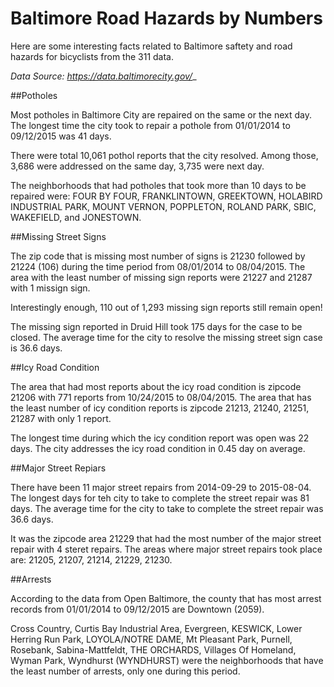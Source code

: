 Baltimore Road Hazards by Numbers
========================================= 
Here are some interesting facts related to Baltimore saftety and road hazards for bicyclists from the 311 data.

_Data Source: https://data.baltimorecity.gov/__

##Potholes

Most potholes in Baltimore City are repaired on the same or the next day. The longest time the city took to repair a pothole from 01/01/2014 to 09/12/2015 was 41 days.

There were total 10,061 pothol reports that the city resolved. Among those, 3,686 were addressed on the same day, 3,735 were next day. 

The neighborhoods that had potholes that took more than 10 days to be repaired were: FOUR BY FOUR, FRANKLINTOWN, GREEKTOWN, HOLABIRD INDUSTRIAL PARK, MOUNT VERNON, POPPLETON, ROLAND PARK, SBIC, WAKEFIELD, and JONESTOWN. 

##Missing Street Signs

The zip code that is missing most number of signs is 21230 followed by 21224 (106) during the time period from 08/01/2014 to 08/04/2015. The area with the least number of missing sign reports were 21227 and 21287 with 1 missign sign. 

Interestingly enough, 110 out of 1,293 missing sign reports still remain open!

The missing sign reported in Druid Hill took 175 days for the case to be closed. The average time for the city to resolve the missing street sign case is 36.6 days.

##Icy Road Condition

The area that had most reports about the icy road condition is zipcode 21206 with 771 reports from 10/24/2015 to 08/04/2015. The area that has the least number of icy condition reports is zipcode 21213, 21240, 21251, 21287 with only 1 report.  

The longest time during which the icy condition report was open was 22 days. The city addresses the icy road condition in 0.45 day on average. 

##Major Street Repiars

There have been 11 major street repairs from 2014-09-29 to 2015-08-04. The longest days for teh city to take to complete the street repair was 81 days. The average time for the city to take to complete the street repair was 36.6 days.

It was the zipcode area 21229 that had the most number of the major street repair with 4 steret repairs. The areas where major street repairs took place are: 21205, 21207, 21214, 21229, 21230.

##Arrests

According to the data from Open Baltimore, the county that has most arrest records from 01/01/2014 to 09/12/2015 are Downtown (2059). 

Cross Country, Curtis Bay Industrial Area, Evergreen, KESWICK, Lower Herring Run Park, LOYOLA/NOTRE DAME, Mt Pleasant Park, Purnell, Rosebank, Sabina-Mattfeldt, THE ORCHARDS, Villages Of Homeland, Wyman Park, Wyndhurst (WYNDHURST) were the neighborhoods that have the least number of arrests, only one during this period. 

